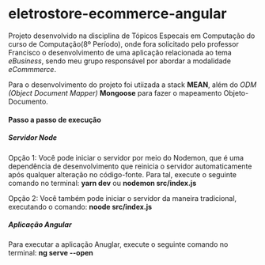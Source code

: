 # eletrostore-ecommerce-angular
Projeto desenvolvido na disciplina de Tópicos Especais em Computação do curso de Computação(8º Período), onde fora solicitado pelo 
professor Francisco o desenvolvimento de uma aplicação relacionada ao tema *eBusiness*, sendo meu grupo responsável por abordar a 
modalidade *eCommmerce*. 

Para o desenvolvimento do projeto foi utiizada a stack **MEAN**, além do *ODM (Object Document Mapper)* **Mongoose** para fazer o 
mapeamento Objeto-Documento. 

#### Passo a passo de execução 

##### Servidor Node

Opção 1: Você pode iniciar o servidor por meio do Nodemon, que é uma dependência de desenvolvimento que reinicia o servidor automaticamente
após qualquer alteração no código-fonte. Para tal, execute o seguinte comando no terminal: **yarn dev** ou **nodemon src/index.js**

Opção 2: Você também pode iniciar o servidor da maneira tradicional, executando o comando: **noode src/index.js**

##### Aplicação Angular

Para executar a aplicação Anuglar, execute o seguinte comando no terminal: **ng serve --open**


